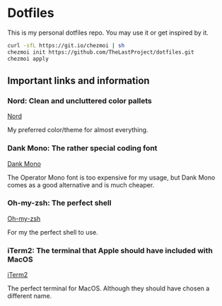 # Dotfiles

This is my personal dotfiles repo. You may use it or get inspired by it.

```bash
curl -sfL https://git.io/chezmoi | sh
chezmoi init https://github.com/TheLastProject/dotfiles.git
chezmoi apply
```

## Important links and information

### Nord: Clean and uncluttered color pallets
[Nord](https://nordtheme.com)

My preferred color/theme for almost everything.

### Dank Mono: The rather special coding font
[Dank Mono](https://dank.sh/)

The Operator Mono font is too expensive for my usage, but Dank Mono comes as
a good alternative and is much cheaper.

### Oh-my-zsh: The perfect shell
[Oh-my-zsh](https://ohmyz.sh/)

For my the perfect shell to use.

### iTerm2: The terminal that Apple should have included with MacOS
[iTerm2](https://iterm2.com)

The perfect terminal for MacOS. Although they should have chosen a different name.

